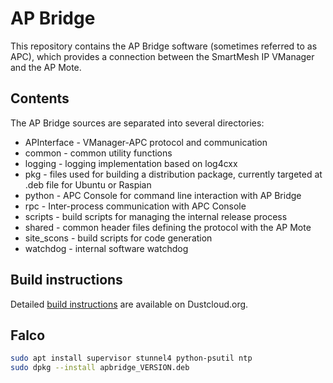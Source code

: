 # AP Bridge 

This repository contains the AP Bridge software (sometimes referred to as APC), which provides a connection between the SmartMesh IP VManager and the AP Mote. 

## Contents

The AP Bridge sources are separated into several directories:

- APInterface - VManager-APC protocol and communication 
- common - common utility functions
- logging - logging implementation based on log4cxx
- pkg - files used for building a distribution package, currently targeted at .deb file for Ubuntu or Raspian
- python - APC Console for command line interaction with AP Bridge
- rpc - Inter-process communication with APC Console
- scripts - build scripts for managing the internal release process
- shared - common header files defining the protocol with the AP Mote
- site_scons - build scripts for code generation
- watchdog - internal software watchdog

## Build instructions

Detailed [build instructions](https://dustcloud.atlassian.net/wiki/display/APB/AP+Bridge+Integrator%27s+Guide) are available on Dustcloud.org.

## Falco

```bash
sudo apt install supervisor stunnel4 python-psutil ntp
sudo dpkg --install apbridge_VERSION.deb
```
